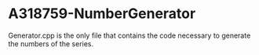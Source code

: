 # A318759-NumberGenerator
Generator.cpp is the only file that contains the code necessary to generate the numbers of the series.
